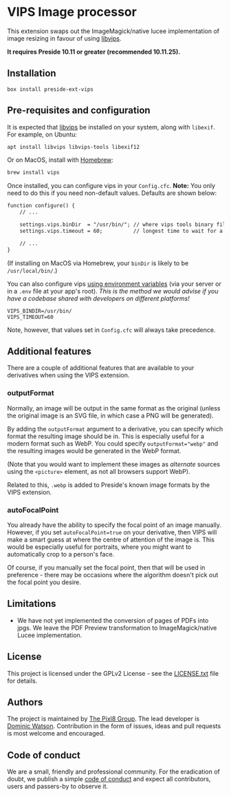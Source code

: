 # VIPS Image processor

This extension swaps out the ImageMagick/native lucee implementation of image resizing in favour of using [libvips](https://libvips.github.io/libvips/).

**It requires Preside 10.11 or greater (recommended 10.11.25).**

## Installation

```
box install preside-ext-vips
```

## Pre-requisites and configuration

It is expected that [libvips](https://libvips.github.io/libvips/) be installed on your system, along with `libexif`. For example, on Ubuntu:

```bash
apt install libvips libvips-tools libexif12
```

Or on MacOS, install with [Homebrew](https://brew.sh/):

```bash
brew install vips
```

Once installed, you can configure vips in your `Config.cfc`. **Note:** You only need to do this if you need non-default values. Defaults are shown below:

```cfc
function configure() {
	// ...

	settings.vips.binDir  = "/usr/bin/"; // where vips tools binary files are found
	settings.vips.timeout = 60;          // longest time to wait for a VIPs operation to complete

	// ...
}
```

(If installing on MacOS via Homebrew, your `binDir` is likely to be `/usr/local/bin/`.)

You can also configure vips [using environment variables](https://docs.preside.org/devguides/config.html#injecting-environment-variables) (via your server or in a `.env` file at your app's root). *This is the method we would advise if you have a codebase shared with developers on different platforms!*

```
VIPS_BINDIR=/usr/bin/
VIPS_TIMEOUT=60
```

Note, however, that values set in `Config.cfc` will always take precedence.

## Additional features

There are a couple of additional features that are available to your derivatives when using the VIPS extension.

### outputFormat

Normally, an image will be output in the same format as the original (unless the original image is an SVG file, in which case a PNG will be generated).

By adding the `outputFormat` argument to a derivative, you can specify which format the resulting image should be in. This is especially useful for a modern format such as WebP. You could specify `outputFormat="webp"` and the resulting images would be generated in the WebP format.

(Note that you would want to implement these images as _alternate_ sources using the `<picture>` element, as not all browsers support WebP).

Related to this, `.webp` is added to Preside's known image formats by the VIPS extension.

### autoFocalPoint

You already have the ability to specify the focal point of an image manually. However, if you set `autoFocalPoint=true` on your derivative, then VIPS will make a smart guess at where the centre of attention of the image is. This would be especially useful for portraits, where you might want to automatically crop to a person's face.

Of course, if you manually set the focal point, then that will be used in preference - there may be occasions where the algorithm doesn't pick out the focal point you desire.

## Limitations

* We have not yet implemented the conversion of pages of PDFs into jpgs. We leave the PDF Preview transformation to ImageMagick/native Lucee implementation.

## License

This project is licensed under the GPLv2 License - see the [LICENSE.txt](https://github.com/pixl8/preside-ext-vips/blob/stable/LICENSE.txt) file for details.

## Authors

The project is maintained by [The Pixl8 Group](https://www.pixl8.co.uk). The lead developer is [Dominic Watson](https://github.com/DominicWatson). Contribution in the form of issues, ideas and pull requests is most welcome and encouraged.

## Code of conduct

We are a small, friendly and professional community. For the eradication of doubt, we publish a simple [code of conduct](https://github.com/pixl8/preside-ext-vips/blob/stable/CODE_OF_CONDUCT.md) and expect all contributors, users and passers-by to observe it.